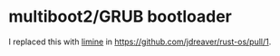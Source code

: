 # multiboot2/GRUB bootloader

I replaced this with [limine](https://github.com/limine-bootloader/limine) in <https://github.com/jdreaver/rust-os/pull/1>.
